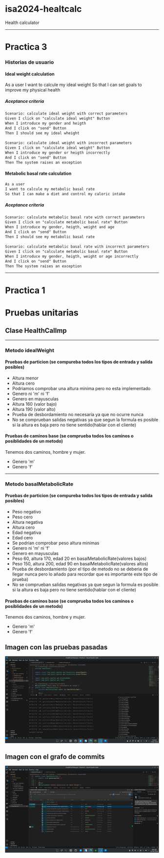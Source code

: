 # isa2024-healtcalc
Health calculator
***
# Practica 3
### Historias de usuario
#### Ideal weight calculation

As a user
I want to calcule my ideal weight 
So that I can set goals to improve my physical health 

##### Aceptance criteria

    Scenario: calculate ideal weight with correct parameters
    Given I click on "calculate ideal weight" Button
    When I introduce my gender and heigth
    And I click on "send" Button
    Then I should see my ideal wheight

    Scenario: calculate ideal weight with incorrect parameters
    Given I click on "calculate ideal weight" Button
    When I introduce my gender or heigth incorrectly
    And I click on "send" Button
    Then The system raises an exception

#### Metabolic basal rate calculation

    As a user
    I want to calcule my metabolic basal rate 
    So that I can make a diet and control my caloric intake

##### Aceptance criteria


    Scenario: calculate metabolic basal rate with correct parameters
    Given I click on "calculate metabolic basal rate" Button
    When I introduce my gender, heigth, weight and age
    And I click on "send" Button
    Then I should see my metabolic basal rate

    Scenario: calculate metabolic basal rate with incorrect parameters
    Given I click on "calculate metabolic basal rate" Button
    When I introduce my gender, heigth, weight or age incorrectly
    And I click on "send" Button
    Then The system raises an exception

***
# Practica 1
# Pruebas unitarias
## Clase HealthCalImp
---
### Metodo idealWeight

#### Pruebas de particion (se compureba todos los tipos de entrada y salida posibles)
- Altura menor
- Altura cero
- Podriamos comprobar una altura minima pero no esta implementado
- Genero ni 'm' ni 'f'
- Genero en mayusculas
- Altura 160 (valor bajo)
- Altura 190 (valor alto)
- Prueba de desbordamiento no necesaria ya que no ocurre nunca 
- No se comprueban salidas negativas ya que segun la formula es posible si la altura es baja pero no tiene sentido(hablar con el cliente)

#### Pruebas de caminos base (se comprueba todos los caminos o posiblidades de un metodo)
Tenemos dos caminos, hombre y mujer.

- Genero 'm'
- Genero 'f'
***
### Metodo basalMetabolicRate

#### Pruebas de particion (se compureba todos los tipos de entrada y salida posibles)
- Peso negativo
- Peso cero
- Altura negativa
- Altura cero
- Edad negativa
- Edad cero
- Se podrian comprobar peso altura minimas
- Genero ni 'm' ni 'f'
- Genero en mayusculas
- Peso 60, altura 170, edad 20 en basalMetabolicRate(valores bajos)
- Peso 150, altura 200, edad 90 en basalMetabolicRate(valores altos)
- Prueba de desbordamiento (por el tipo de metodo no se deberia de llegar nunca pero lo añado para recordar que es importante este tipo de prueba)
- No se comprueban salidas negativas ya que segun la formula es posible si la altura es baja pero no tiene sentido(hablar con el cliente)

#### Pruebas de caminos base (se comprueba todos los caminos o posiblidades de un metodo)
Tenemos dos caminos, hombre y mujer.

- Genero 'm'
- Genero 'f'


## Imagen con las pruebas pasadas

![imagen no cargan la puedes encontrar en el repositorio](pruebasPasadas.png)

## Imagen con el grafo de commits

![imagen no cargan la puedes encontrar en el repositorio](grafoCommits.png)